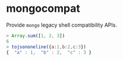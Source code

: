 # mongocompat

Provide `mongo` legacy shell compatibility APIs.

```js
> Array.sum([1, 2, 3])
6
> tojsononeline({a:1,b:2,c:3})
{  "a" : 1,  "b" : 2,  "c" : 3 }
```
